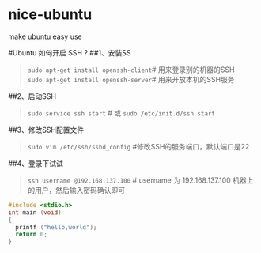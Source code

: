 # nice-ubuntu
make ubuntu easy use

#Ubuntu 如何开启 SSH ?
##1、安装SS
>`sudo apt-get install openssh-client`# 用来登录别的机器的SSH  
`sudo apt-get install openssh-server`# 用来开放本机的SSH服务

##2、启动SSH
>`sudo service ssh start`  # 或 `sudo /etc/init.d/ssh start`

##3、修改SSH配置文件
>`sudo vim /etc/ssh/sshd_config`   #修改SSH的服务端口，默认端口是22

##4、登录下试试
>`ssh username @192.168.137.100`  # username 为 192.168.137.100 机器上的用户，然后输入密码确认即可

``` c
#include <stdio.h>
int main (void)
{
  printf ("hello,world");
  return 0;
}




